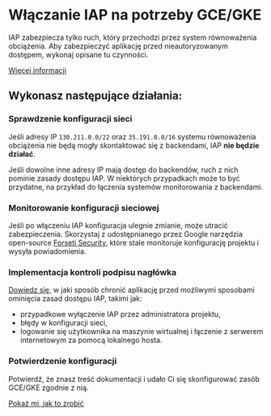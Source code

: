 # Włączanie IAP na potrzeby GCE/GKE

IAP zabezpiecza tylko ruch, który przechodzi przez system równoważenia obciążenia. Aby zabezpieczyć aplikację przed nieautoryzowanym dostępem, wykonaj opisane tu czynności.

[Więcej informacji](https://cloud.google.com/iap/docs/)

## Wykonasz następujące działania:

### Sprawdzenie konfiguracji sieci

Jeśli adresy IP `130.211.0.0/22` oraz `35.191.0.0/16` systemu równoważenia obciążenia nie będą mogły skontaktować się z backendami, IAP **nie będzie działać**.

Jeśli dowolne inne adresy IP mają dostęp do backendów, ruch z nich pominie zasady dostępu IAP. W niektórych przypadkach może to być przydatne, na przykład do łączenia systemów monitorowania z backendami.

### Monitorowanie konfiguracji sieciowej

Jeśli po włączeniu IAP konfiguracja ulegnie zmianie, może utracić zabezpieczenia.
Skorzystaj z udostępnianego przez Google narzędzia open-source [Forseti Security][forseti-security], które stale monitoruje konfigurację projektu i wysyła powiadomienia.

### Implementacja kontroli podpisu nagłówka

[Dowiedz się](https://cloud.google.com/iap/docs/signed-headers-howto), w jaki sposób chronić aplikację przed możliwymi sposobami ominięcia zasad dostępu IAP, takimi jak:

  *  przypadkowe wyłączenie IAP przez administratora projektu,
  *  błędy w konfiguracji sieci,
  *  logowanie się użytkownika na maszynie wirtualnej i łączenie z serwerem internetowym za pomocą lokalnego hosta.

### Potwierdzenie konfiguracji

Potwierdź, że znasz treść dokumentacji i udało Ci się skonfigurować zasób GCE/GKE zgodnie z nią.

[Pokaż mi, jak to zrobić][spotlight-config-reviewed]

[forseti-security]: https://opensource.google.com/projects/forseti-security
[spotlight-config-reviewed]: walkthrough://spotlight-pointer?spotlightId=iap-network-config-reviewed
